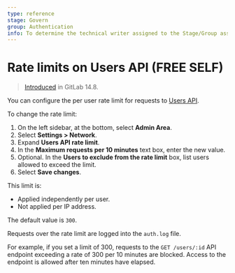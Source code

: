 ```yaml
---
type: reference
stage: Govern
group: Authentication
info: To determine the technical writer assigned to the Stage/Group associated with this page, see https://about.gitlab.com/handbook/product/ux/technical-writing/#assignments
---
```


# Rate limits on Users API **(FREE SELF)**

> [Introduced](https://gitlab.com/gitlab-org/gitlab/-/merge_requests/78364) in GitLab 14.8.

You can configure the per user rate limit for requests to [Users API](../../api/users.md).

To change the rate limit:

1. On the left sidebar, at the bottom, select **Admin Area**.
1. Select **Settings > Network**.
1. Expand **Users API rate limit**.
1. In the **Maximum requests per 10 minutes** text box, enter the new value.
1. Optional. In the **Users to exclude from the rate limit** box, list users allowed to exceed the limit.
1. Select **Save changes**.

This limit is:

- Applied independently per user.
- Not applied per IP address.

The default value is `300`.

Requests over the rate limit are logged into the `auth.log` file.

For example, if you set a limit of 300, requests to the `GET /users/:id` API endpoint
exceeding a rate of 300 per 10 minutes are blocked. Access to the endpoint is allowed after ten minutes have elapsed.
